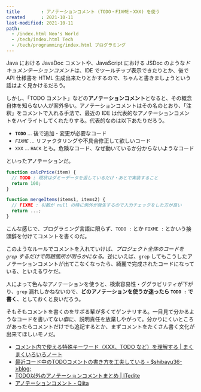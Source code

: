 ```yaml
---
title        : アノテーションコメント (TODO・FIXME・XXX) を使う
created      : 2021-10-11
last-modified: 2021-10-11
path:
  - /index.html Neo's World
  - /tech/index.html Tech
  - /tech/programming/index.html プログラミング
---
```


Java における JavaDoc コメントや、JavaScript における JSDoc のような*ドキュメンテーションコメント*は、IDE でツールチップ表示できたりとか、後で API 仕様書を HTML 生成出来たりとかするので、ちゃんと書きましょうという話はよく見かけるだろう。

しかし、「TODO コメント」などの**アノテーションコメント**となると、その概念自体を知らない人が案外多い。アノテーションコメントはその名のとおり、「注釈」をコメントで入れる手法で、最近の IDE は代表的なアノテーションコメントをハイライトしてくれたりする。代表的なのは以下あたりだろう。

- **`TODO`** … 後で追加・変更が必要なコード
- *`FIXME`* … リファクタリングや不具合修正して欲しいコード
- `XXX` … `HACK` とも。危険なコード、なぜ動いているか分からないようなコード

といったアノテーションだ。

```javascript
function calcPrice(item) {
  // TODO : 現状はダミーデータを返しているだけ・あとで実装すること
  return 100;
}

function mergeItems(items1, items2) {
  // FIXME : 引数が null の時に例外が発生するので入力チェックをした方が良い
  return ...;
}
```

こんな感じで、プログラミング言語に限らず、`TODO :` とか `FIXME :` とかいう接頭辞を付けてコメントを書くのだ。

このようなルールでコメントを入れていけば、*プロジェクト全体のコードを `grep` するだけで問題箇所が明らかになる*。逆にいえば、`grep` してもこうしたアノテーションコメントが出てこなくなったら、綺麗で完成されたコードになっている、といえるワケだ。

人によって色んなアノテーションを使うと、検索容易性・ググラビリティが下がり、`grep` 漏れしかねないので、**どのアノテーションを使うか迷ったら `TODO :` で書く**、としておくと良いだろう。

そもそもコメントを書くのをサボる輩が多くてゲンナリする。一目見て分かるようなコードを書いてない癖に、説明責任を放棄しやがって。分かりにくいところがあったらコメントだけでも追記するとか、まずコメントをたくさん書く文化が出来てほしいモノだ。

- [コメント内で使える特殊キーワード（XXX、TODO など）を理解する | まくまくいろいろノート](https://maku77.github.io/memo/practice/keyword-in-comment.html)
- [最近コード中のTODOコメントの書き方を工夫している - $shibayu36->blog;](https://blog.shibayu36.org/entry/2016/05/08/190000)
- [TODO以外のアノテーションコメントまとめ | ITedite](https://www.taperium.com/wordpress/tech/15285.html)
- [アノテーションコメント - Qiita](https://qiita.com/its532/items/fd82d19bb0ecf1d5a454)
